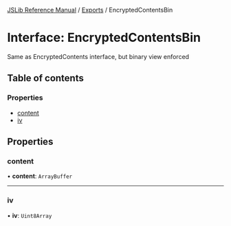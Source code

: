 [JSLib Reference Manual](../README.md) / [Exports](../modules.md) / EncryptedContentsBin

# Interface: EncryptedContentsBin

Same as EncryptedContents interface, but binary view enforced

## Table of contents

### Properties

- [content](EncryptedContentsBin.md#content)
- [iv](EncryptedContentsBin.md#iv)

## Properties

### content

• **content**: `ArrayBuffer`

___

### iv

• **iv**: `Uint8Array`
